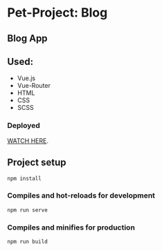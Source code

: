 # Pet-Project: Blog

## Blog App

## Used:

- Vue.js
- Vue-Router
- HTML
- CSS
- SCSS

### Deployed

[WATCH HERE](https://pet-project-blog.vercel.app/).

## Project setup

```
npm install
```

### Compiles and hot-reloads for development

```
npm run serve
```

### Compiles and minifies for production

```
npm run build
```
